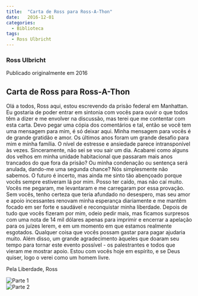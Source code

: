 ```yaml
---
title:  "Carta de Ross para Ross-A-Thon"
date:   2016-12-01
categories: 
  - Biblioteca
tags:
  - Ross Ulbricht
---
```



### Ross Ulbricht

Publicado originalmente em 2016

## Carta de Ross para Ross-A-Thon

Olá a todos,
Ross aqui, estou escrevendo da prisão federal em Manhattan. Eu gostaria de poder entrar em sintonia com vocês para ouvir o que todos têm a dizer e me envolver na discussão, mas terei que me contentar com esta carta. Devo pegar uma cópia dos comentários e tal, então se você tem uma mensagem para mim, é só deixar aqui.
Minha mensagem para vocês é de grande gratidão e amor. Os últimos anos foram um grande desafio para mim e minha família. O nível de estresse e ansiedade parece intransponível às vezes. Sinceramente, não sei se vou sair um dia. Acabarei como alguns dos velhos em minha unidade habitacional que passaram mais anos trancados do que fora da prisão? Ou minha condenação ou sentença será anulada, dando-me uma segunda chance? Nós simplesmente não sabemos.
O futuro é incerto, mas ainda me sinto tão abençoado porque vocês sempre estiveram lá por mim. Posso ter caído, mas não caí muito. Vocês me pegaram, me levantaram e me carregaram por essa provação. Sem vocês, tenho certeza que teria afundado no desespero, mas seu amor e apoio incessantes renovam minha esperança diariamente e me mantêm focado em ser forte e saudável e reconquistar minha liberdade.
Depois de tudo que vocês fizeram por mim, odeio pedir mais, mas ficamos surpresos com uma nota de 14 mil dólares apenas para imprimir e encerrar a apelação para os juízes lerem, e em um momento em que estamos realmente esgotados. Qualquer coisa que vocês possam gastar para pagar ajudaria muito.
Além disso, um grande agradecimento àqueles que doaram seu tempo para tornar este evento possível - os palestrantes e todos que vieram me mostrar apoio. Estou com vocês hoje em espírito, e se Deus quiser, logo o verei como um homem livre.

Pela Liberdade,
Ross
<br />

![Parte 1](/_pages/img/Ross_a_thon_letter_2016_1.jpg)
<br />
![Parte 2](/_pages/img/Ross_a_thon_letter_2016_2.jpg)
